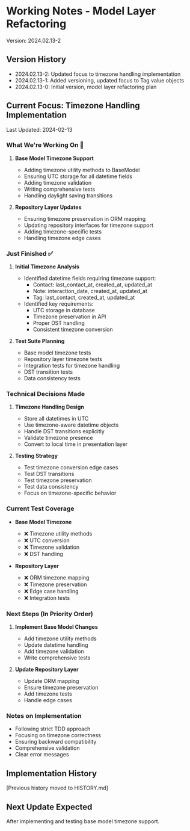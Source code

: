 # Working Notes - Model Layer Refactoring
Version: 2024.02.13-2

## Version History
- 2024.02.13-2: Updated focus to timezone handling implementation
- 2024.02.13-1: Added versioning, updated focus to Tag value objects
- 2024.02.13-0: Initial version, model layer refactoring plan

## Current Focus: Timezone Handling Implementation
Last Updated: 2024-02-13

### What We're Working On 🔨
1. **Base Model Timezone Support**
   - Adding timezone utility methods to BaseModel
   - Ensuring UTC storage for all datetime fields
   - Adding timezone validation
   - Writing comprehensive tests
   - Handling daylight saving transitions

2. **Repository Layer Updates**
   - Ensuring timezone preservation in ORM mapping
   - Updating repository interfaces for timezone support
   - Adding timezone-specific tests
   - Handling timezone edge cases

### Just Finished ✅
1. **Initial Timezone Analysis**
   - Identified datetime fields requiring timezone support:
     - Contact: last_contact_at, created_at, updated_at
     - Note: interaction_date, created_at, updated_at
     - Tag: last_contact, created_at, updated_at
   - Identified key requirements:
     - UTC storage in database
     - Timezone preservation in API
     - Proper DST handling
     - Consistent timezone conversion

2. **Test Suite Planning**
   - Base model timezone tests
   - Repository layer timezone tests
   - Integration tests for timezone handling
   - DST transition tests
   - Data consistency tests

### Technical Decisions Made
1. **Timezone Handling Design**
   - Store all datetimes in UTC
   - Use timezone-aware datetime objects
   - Handle DST transitions explicitly
   - Validate timezone presence
   - Convert to local time in presentation layer

2. **Testing Strategy**
   - Test timezone conversion edge cases
   - Test DST transitions
   - Test timezone preservation
   - Test data consistency
   - Focus on timezone-specific behavior

### Current Test Coverage
- **Base Model Timezone**
  - ❌ Timezone utility methods
  - ❌ UTC conversion
  - ❌ Timezone validation
  - ❌ DST handling

- **Repository Layer**
  - ❌ ORM timezone mapping
  - ❌ Timezone preservation
  - ❌ Edge case handling
  - ❌ Integration tests

### Next Steps (In Priority Order)
1. **Implement Base Model Changes**
   - Add timezone utility methods
   - Update datetime handling
   - Add timezone validation
   - Write comprehensive tests

2. **Update Repository Layer**
   - Update ORM mapping
   - Ensure timezone preservation
   - Add timezone tests
   - Handle edge cases

### Notes on Implementation
- Following strict TDD approach
- Focusing on timezone correctness
- Ensuring backward compatibility
- Comprehensive validation
- Clear error messages

## Implementation History
[Previous history moved to HISTORY.md]

## Next Update Expected
After implementing and testing base model timezone support.
